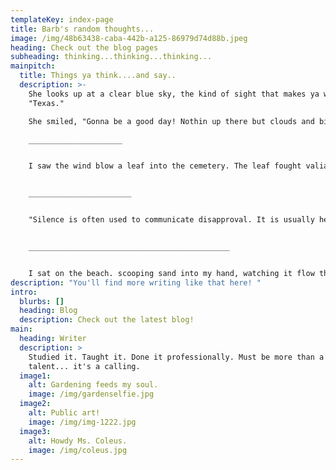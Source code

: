 ```yaml
---
templateKey: index-page
title: Barb's random thoughts...
image: /img/48b63438-caba-442b-a125-86979d74d88b.jpeg
heading: Check out the blog pages
subheading: thinking...thinking...thinking...
mainpitch:
  title: Things ya think....and say..
  description: >-
    She looks up at a clear blue sky, the kind of sight that makes ya whisper
    "Texas."

    She smiled, "Gonna be a good day! Nothin up there but clouds and bird farts."

    _____________________


    I saw the wind blow a leaf into the cemetery. The leaf fought valiantly throughout this last leg of its journey, following the poet's advice. Twisting this way and that in the wind, maybe it couldn't allow itself to submit. I think it was surprised at the gentle landing.


    _______________________


    "Silence is often used to communicate disapproval. It is usually heard as agreement. If something isn't right, use your words. Speak truth."


    _____________________________________________


    I sat on the beach. scooping sand into my hand, watching it flow through my fingers. Few people about. The rhythm of the ocean combined with my scooping of the sand. I concentrated on the sand as it fell back to earth, flowing like water through my fingers. Lost in thought....this sand looks like microscopic pieces of seashells, like a living carpet testifying to the power of erosion and time. What else did it take to transform the seashells into sand? What did that feel like to become something so different? 
description: "You'll find more writing like that here! "
intro:
  blurbs: []
  heading: Blog
  description: Check out the latest blog!
main:
  heading: Writer
  description: >
    Studied it. Taught it. Done it professionally. Must be more than a skill..a
    talent... it's a calling.
  image1:
    alt: Gardening feeds my soul.
    image: /img/gardenselfie.jpg
  image2:
    alt: Public art!
    image: /img/img-1222.jpg
  image3:
    alt: Howdy Ms. Coleus.
    image: /img/coleus.jpg
---
```

